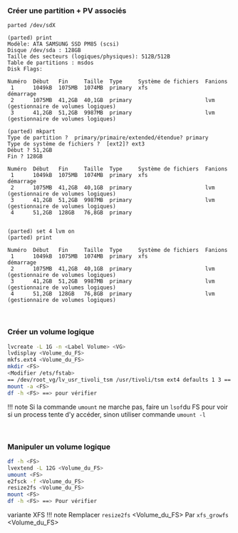 
### Créer une partition + PV associés
```
parted /dev/sdX

(parted) print
Modèle: ATA SAMSUNG SSD PM85 (scsi)
Disque /dev/sda : 128GB
Taille des secteurs (logiques/physiques): 512B/512B
Table de partitions : msdos
Disk Flags:

Numéro  Début   Fin     Taille  Type     Système de fichiers  Fanions
 1      1049kB  1075MB  1074MB  primary  xfs                  démarrage
 2      1075MB  41,2GB  40,1GB  primary                       lvm (gestionnaire de volumes logiques)
 3      41,2GB  51,2GB  9987MB  primary                       lvm (gestionnaire de volumes logiques)

(parted) mkpart
Type de partition ?  primary/primaire/extended/étendue? primary
Type de système de fichiers ?  [ext2]? ext3
Début ? 51,2GB
Fin ? 128GB

Numéro  Début   Fin     Taille  Type     Système de fichiers  Fanions
 1      1049kB  1075MB  1074MB  primary  xfs                  démarrage
 2      1075MB  41,2GB  40,1GB  primary                       lvm (gestionnaire de volumes logiques)
 3      41,2GB  51,2GB  9987MB  primary                       lvm (gestionnaire de volumes logiques)
 4      51,2GB  128GB   76,8GB  primary


(parted) set 4 lvm on
(parted) print

Numéro  Début   Fin     Taille  Type     Système de fichiers  Fanions
 1      1049kB  1075MB  1074MB  primary  xfs                  démarrage
 2      1075MB  41,2GB  40,1GB  primary                       lvm (gestionnaire de volumes logiques)
 3      41,2GB  51,2GB  9987MB  primary                       lvm (gestionnaire de volumes logiques)
 4      51,2GB  128GB   76,8GB  primary                       lvm (gestionnaire de volumes logiques)
```

&nbsp;
### Créer un volume logique
```bash
lvcreate -L 1G -n <Label Volume> <VG>
lvdisplay <Volume_du_FS>
mkfs.ext4 <Volume_du_FS>
mkdir <FS>
<Modifier /ets/fstab>
== /dev/root_vg/lv_usr_tivoli_tsm /usr/tivoli/tsm ext4 defaults 1 3 ==
mount -a <FS>
df -h <FS> ==> pour vérifier
```

!!! note
    Si la commande `umount` ne marche pas, faire un `lsof`du FS pour voir si un process tente d'y accéder, sinon utiliser commande `umount -l`


&nbsp;
### Manipuler un volume logique
```bash
df -h <FS>
lvextend -L 12G <Volume_du_FS>
umount <FS>
e2fsck -f <Volume_du_FS>
resize2fs <Volume_du_FS>
mount <FS>
df -h <FS> ==> Pour vérifier
```
variante XFS
!!! note
    Remplacer 
        `resize2fs` <Volume_du_FS>
    Par
        `xfs_growfs` <Volume_du_FS>








